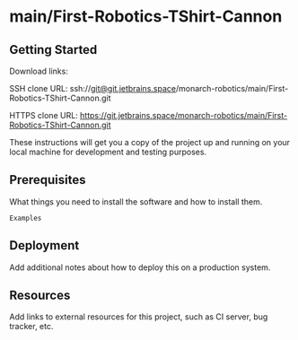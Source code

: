# main/First-Robotics-TShirt-Cannon



## Getting Started

Download links:

SSH clone URL: ssh://git@git.jetbrains.space/monarch-robotics/main/First-Robotics-TShirt-Cannon.git

HTTPS clone URL: https://git.jetbrains.space/monarch-robotics/main/First-Robotics-TShirt-Cannon.git



These instructions will get you a copy of the project up and running on your local machine for development and testing purposes.

## Prerequisites

What things you need to install the software and how to install them.

```
Examples
```

## Deployment

Add additional notes about how to deploy this on a production system.

## Resources

Add links to external resources for this project, such as CI server, bug tracker, etc.

